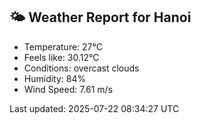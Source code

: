 <!-- WEATHER-START -->
## 🌤 Weather Report for Hanoi

- Temperature: 27°C
- Feels like: 30.12°C
- Conditions: overcast clouds
- Humidity: 84%
- Wind Speed: 7.61 m/s

Last updated: 2025-07-22 08:34:27 UTC
<!-- WEATHER-END -->
